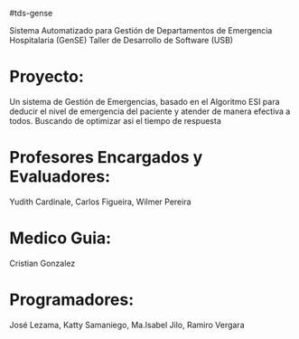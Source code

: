 #tds-gense

Sistema Automatizado para Gestión de Departamentos de Emergencia Hospitalaria (GenSE)
Taller de Desarrollo de Software (USB)

Proyecto:
=========
Un sistema de Gestión de Emergencias, basado en el Algoritmo ESI para deducir el nivel de emergencia del paciente y atender de manera efectiva a todos. Buscando de optimizar asi el tiempo de respuesta

Profesores Encargados y Evaluadores:
=========
Yudith Cardinale,
Carlos Figueira,
Wilmer Pereira

Medico Guia:
=========
Cristian Gonzalez

Programadores:
=========
José Lezama,
Katty Samaniego,
Ma.Isabel Jilo,
Ramiro Vergara
